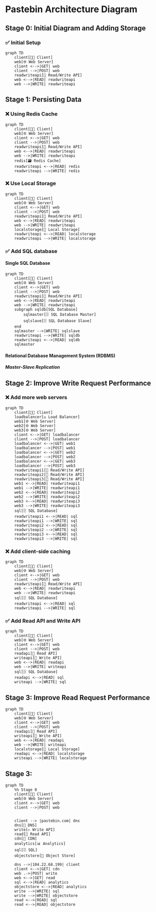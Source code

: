 # Pastebin Architecture Diagram

## Stage 0: Initial Diagram and Adding Storage

### ✅ Initial Setup

```mermaid
graph TD
    client[🧑‍💻 Client]
    web[🌐 Web Server]
    client <-->|GET| web
    client -->|POST| web
    readwriteapi[📝 Read/Write API]
    web <-->|READ| readwriteapi
    web -->|WRITE| readwriteapi
```

## Stage 1: Persisting Data

### ❌ Using Redis Cache

```mermaid
graph TD
    client[🧑‍💻 Client]
    web[🌐 Web Server]
    client <-->|GET| web
    client -->|POST| web
    readwriteapi[📝 Read/Write API]
    web <-->|READ| readwriteapi
    web -->|WRITE| readwriteapi
    redis[🗃️ Redis Cache]
    readwriteapi <-->|READ| redis
    readwriteapi -->|WRITE| redis
```

### ❌ Use Local Storage

```mermaid
graph TD
    client[🧑‍💻 Client]
    web[🌐 Web Server]
    client <-->|GET| web
    client -->|POST| web
    readwriteapi[📝 Read/Write API]
    web <-->|READ| readwriteapi
    web -->|WRITE| readwriteapi
    localstorage[💾 Local Storage]
    readwriteapi <-->|READ| localstorage
    readwriteapi -->|WRITE| localstorage
```

### ✅ Add SQL database

#### Single SQL Database

```mermaid
graph TD
    client[🧑‍💻 Client]
    web[🌐 Web Server]
    client <-->|GET| web
    client -->|POST| web
    readwriteapi[📝 Read/Write API]
    web <-->|READ| readwriteapi
    web -->|WRITE| readwriteapi
    subgraph sqldb[SQL Database]
        sqlmaster[🗄️ SQL Database Master]
        sqlslave[🗄️ SQL Database Slave]
    end
    sqlmaster -->|WRITE| sqlslave
    readwriteapi -->|WRITE| sqldb
    readwriteapi <-->|READ| sqldb
    sqlmaster
```

#### Relational Database Management System (RDBMS)

##### Master-Slave Replication


## Stage 2: Improve Write Request Performance

### ❌ Add more web servers

```mermaid
graph TD
    client[🧑‍💻 Client]
    loadbalancer[⚖️ Load Balancer]
    web1[🌐 Web Server]
    web2[🌐 Web Server]
    web3[🌐 Web Server]
    client <-->|GET| loadbalancer
    client -->|POST| loadbalancer
    loadbalancer <-->|GET| web1
    loadbalancer -->|POST| web1
    loadbalancer <-->|GET| web2
    loadbalancer -->|POST| web2
    loadbalancer <-->|GET| web3
    loadbalancer -->|POST| web3
    readwriteapi1[📝 Read/Write API]
    readwriteapi2[📝 Read/Write API]
    readwriteapi3[📝 Read/Write API]
    web1 <-->|READ| readwriteapi1
    web1 -->|WRITE| readwriteapi1
    web2 <-->|READ| readwriteapi2
    web2 -->|WRITE| readwriteapi2
    web3 <-->|READ| readwriteapi3
    web3 -->|WRITE| readwriteapi3
    sql[🗄️ SQL Database]
    readwriteapi1 <-->|READ| sql
    readwriteapi1 -->|WRITE| sql
    readwriteapi2 <-->|READ| sql
    readwriteapi2 -->|WRITE| sql
    readwriteapi3 <-->|READ| sql
    readwriteapi3 -->|WRITE| sql
```

### ❌ Add client-side caching

```mermaid
graph TD
    client[🧑‍💻 Client]
    web[🌐 Web Server]
    client <-->|GET| web
    client -->|POST| web
    readwriteapi[📝 Read/Write API]
    web <-->|READ| readwriteapi
    web -->|WRITE| readwriteapi
    sql[🗄️ SQL Database]
    readwriteapi <-->|READ| sql
    readwriteapi -->|WRITE| sql
```

### ✅ Add Read API and Write API

```mermaid
graph TD
    client[🧑‍💻 Client]
    web[🌐 Web Server]
    client <-->|GET| web
    client -->|POST| web
    readapi[📝 Read API]
    writeapi[📝 Write API]
    web <-->|READ| readapi
    web -->|WRITE| writeapi
    sql[🗄️ SQL Database]
    readapi <-->|READ| sql
    writeapi -->|WRITE| sql
```

## Stage 3: Improve Read Request Performance

```mermaid
graph TD
    client[🧑‍💻 Client]
    web[🌐 Web Server]
    client <-->|GET| web
    client -->|POST| web
    readapi[📝 Read API]
    writeapi[📝 Write API]
    web <-->|READ| readapi
    web -->|WRITE| writeapi
    localstorage[💾 Local Storage]
    readapi <-->|READ| localstorage
    writeapi -->|WRITE| localstorage
```

































## Stage 3: 

```mermaid
graph TD
    %% Stage 0
    client[🧑‍💻 Client]
    web[🌐 Web Server]
    client <-->|GET| web
    client -->|POST| web


    client --> |pastebin.com| dns
    dns[📡 DNS]
    write[✍️ Write API]
    read[📖 Read API]
    cdn[🚀 CDN]
    analytics[📊 Analytics]
    sql[🗄️ SQL]
    objectstore[🧺 Object Store]

    dns -->|104.22.68.199| client
    client <-->|GET| cdn
    web .->|POST| write
    web <-->|GET| read
    sql <-->|READ| analytics
    objectstore <-->|READ| analytics
    write -->|WRITE| sql
    write -->|WRITE| objectstore
    read <-->|READ| sql
    read <-->|READ| objectstore
```

